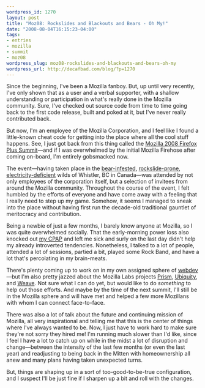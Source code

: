 ```yaml
--- 
wordpress_id: 1270
layout: post
title: "Moz08: Rockslides and Blackouts and Bears - Oh My!"
date: "2008-08-04T16:15:23-04:00"
tags: 
- entries
- mozilla
- summit
- moz08
wordpress_slug: moz08-rockslides-and-blackouts-and-bears-oh-my
wordpress_url: http://decafbad.com/blog/?p=1270
---
```

Since the beginning, I've been a Mozilla fanboy.  But, up until very recently, I've only shown that as a user and a verbal supporter, with a shallow understanding or participation in what's really done in the Mozilla community.  Sure, I've checked out source code from time to time going back to the first code release, built and poked at it, but I've never really contributed back.

But now, I'm an employee of the Mozilla Corporation, and I feel like I found a little-known cheat code for getting into the place where all the cool stuff happens.  See, I just got back from this thing called the [Mozilla 2008 Firefox Plus Summit](http://wiki.mozilla.org/Summit2008)—and if I was overwhelmed by the initial Mozilla Firehose after coming on-board, I'm entirely gobsmacked now.

The event—having taken place in the [bear-infested][bears], [rockslide-prone][rockslide], [electricity-deficient][power] wilds of Whistler, BC in Canada—was attended by not only employees of the corporation itself, but a selection of invitees from around the Mozilla community.  Throughout the course of the event, I felt humbled by the efforts of everyone and have come away with a feeling that I really need to step up my game.  Somehow, it seems I managed to sneak into the place without having first run the decade-old traditional gauntlet of meritocracy and contribution.

Being a newbie of just a few months, I barely know anyone at Mozilla, so I was quite overwhelmed socially.  That the early-morning power loss also knocked out [my CPAP][cpap] and left me sick and surly on the last day didn't help my already introverted tendencies.  Nonetheless, I talked to a lot of people, attended a lot of sessions, partied a bit, played some Rock Band, and have a lot that's percolating in my brain-meats.  

There's plenty coming up to work on in my own assigned sphere of [webdev][]—but I'm also pretty jazzed about the Mozilla Labs projects [Prism][], [Ubiquity][], and [Weave][].  Not sure what I can do yet, but would like to do *something* to help out those efforts.  And maybe by the time of the next summit, I'll still be in the Mozilla sphere and will have met and helped a few more Mozillans with whom I can connect face-to-face.

There was also a lot of talk about the future and continuing mission of Mozilla, all very inspirational and telling me that this is the center of things where I've always wanted to be.  Now, I just have to work hard to make sure they're not sorry they hired me!  I'm running much slower than I'd like, since I feel I have a lot to catch up on while in the midst a lot of disruption and change—between the intensity of the last few months (or even the last year) and readjusting to being back in the Mitten with homeownership all anew and many plans having taken unexpected turns.  

But, things are shaping up in a sort of too-good-to-be-true configuration, and I suspect I'll be just fine if I sharpen up a bit and roll with the changes.

[cpap]: http://decafbad.com/blog/2004/12/03/if-you-snore-get-tested-for-sleep-apnea-now
[webdev]: http://blog.mozilla.com/webdev/ 
[prism]: http://wiki.mozilla.org/Prism "Site-specific browsing with Gecko"
[ubiquity]: http://wiki.mozilla.org/Labs/Ubiquity "A language-based interface, verbing the web"
[weave]: http://wiki.mozilla.org/Labs/Weave "Cross-browser data sync and secure third-party sharing"
[bears]: http://www.rumblingedge.com/2008/07/29/bear-with-me-while-you-sleep-at-whistler/
[rockslide]: http://www.cbc.ca/canada/british-columbia/story/2008/07/30/bc-highway-rockslide-whistler.html
[power]: http://www.flickr.com/photos/albill/2720171490/
